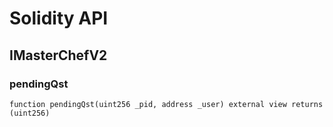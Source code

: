 # Solidity API

## IMasterChefV2

### pendingQst

```solidity
function pendingQst(uint256 _pid, address _user) external view returns (uint256)
```

